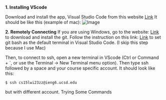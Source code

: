 **1. Installing VScode**

Download and install the app, Visual Studio Code from this website [Link]([http://a.com](https://code.visualstudio.com/))
It should be like this (example of mac):
![Image](Screenshot1)

**2. Remotely Connecting**
If you are using Windows, go to the website: [Link](https://gitforwindows.org/) to download and install the git. Follow the instruction on this link: [Link](https://stackoverflow.com/a/50527994) to set git bash as the default terminal in Visual Studio Code. (I skip this step because I use Mac)

Then, to connect to ssh, open a new terminal in VScode (Ctrl or Command + `, or use the Terminal → New Terminal menu option). Then type ssh followed by a space and your course specific account. It should look like this: 
```
$ ssh cs15lwi23zz@ieng6.ucsd.edu
```
but with different account.
Trying Some Commands
